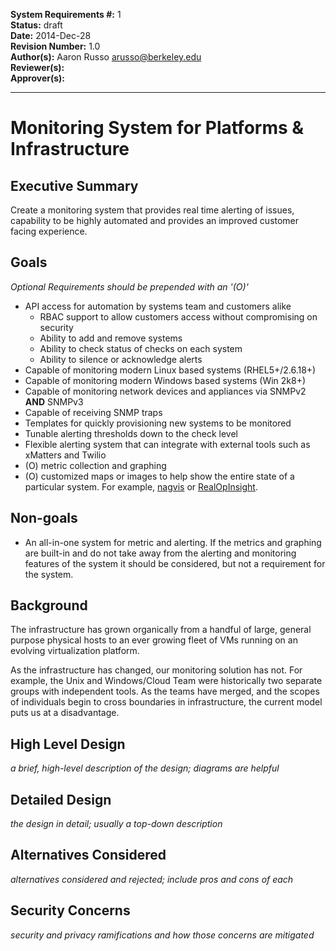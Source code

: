 **System Requirements #:** 1  
**Status:** draft  
**Date:** 2014-Dec-28  
**Revision Number:** 1.0  
**Author(s):** Aaron Russo <arusso@berkeley.edu>  
**Reviewer(s):**  
**Approver(s):**  

---

# Monitoring System for Platforms & Infrastructure

## Executive Summary
Create a monitoring system that provides real time alerting of issues,
capability to be highly automated and provides an improved customer facing
experience.

## Goals
*Optional Requirements should be prepended with an '(O)'*
* API access for automation by systems team and customers alike
  * RBAC support to allow customers access without compromising on security
  * Ability to add and remove systems
  * Ability to check status of checks on each system
  * Ability to silence or acknowledge alerts
* Capable of monitoring modern Linux based systems (RHEL5+/2.6.18+)
* Capable of monitoring modern Windows based systems (Win 2k8+)
* Capable of monitoring network devices and appliances via SNMPv2 **AND** SNMPv3
* Capable of receiving SNMP traps
* Templates for quickly provisioning new systems to be monitored
* Tunable alerting thresholds down to the check level
* Flexible alerting system that can integrate with external tools such as
  xMatters and Twilio
* (O) metric collection and graphing
* (O) customized maps or images to help show the entire state of a
  particular system. For example, [nagvis](http://www.nagvis.org/) or
  [RealOpInsight](http://realopinsight.com/).

## Non-goals
* An all-in-one system for metric and alerting. If the metrics and graphing
  are built-in and do not take away from the alerting and monitoring features of
  the system it should be considered, but not a requirement for the system.

## Background
The infrastructure has grown organically from a handful of large, general
purpose physical hosts to an ever growing fleet of VMs running on an evolving
virtualization platform.

As the infrastructure has changed, our monitoring solution has not. For example,
the Unix and Windows/Cloud Team were historically two separate groups with
independent tools. As the teams have merged, and the scopes of individuals begin
to cross boundaries in infrastructure, the current model puts us at a
disadvantage.

High Level Design
-----------------

*a brief, high-level description of the design; diagrams are helpful*

Detailed Design
---------------

*the design in detail; usually a top-down description*

Alternatives Considered
-----------------------

*alternatives considered and rejected; include pros and cons of each*

Security Concerns
-----------------

*security and privacy ramifications and how those concerns are mitigated*
